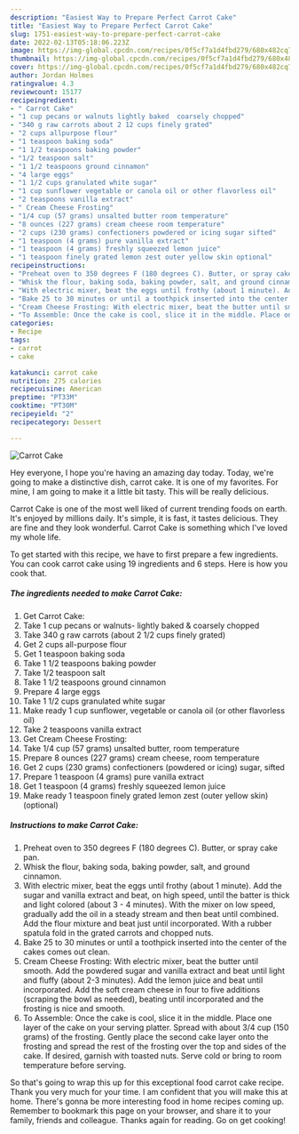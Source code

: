 ```yaml
---
description: "Easiest Way to Prepare Perfect Carrot Cake"
title: "Easiest Way to Prepare Perfect Carrot Cake"
slug: 1751-easiest-way-to-prepare-perfect-carrot-cake
date: 2022-02-13T05:18:06.223Z
image: https://img-global.cpcdn.com/recipes/0f5cf7a1d4fbd279/680x482cq70/carrot-cake-recipe-main-photo.jpg
thumbnail: https://img-global.cpcdn.com/recipes/0f5cf7a1d4fbd279/680x482cq70/carrot-cake-recipe-main-photo.jpg
cover: https://img-global.cpcdn.com/recipes/0f5cf7a1d4fbd279/680x482cq70/carrot-cake-recipe-main-photo.jpg
author: Jordan Holmes
ratingvalue: 4.3
reviewcount: 15177
recipeingredient:
- " Carrot Cake"
- "1 cup pecans or walnuts lightly baked  coarsely chopped"
- "340 g raw carrots about 2 12 cups finely grated"
- "2 cups allpurpose flour"
- "1 teaspoon baking soda"
- "1 1/2 teaspoons baking powder"
- "1/2 teaspoon salt"
- "1 1/2 teaspoons ground cinnamon"
- "4 large eggs"
- "1 1/2 cups granulated white sugar"
- "1 cup sunflower vegetable or canola oil or other flavorless oil"
- "2 teaspoons vanilla extract"
- " Cream Cheese Frosting"
- "1/4 cup (57 grams) unsalted butter room temperature"
- "8 ounces (227 grams) cream cheese room temperature"
- "2 cups (230 grams) confectioners powdered or icing sugar sifted"
- "1 teaspoon (4 grams) pure vanilla extract"
- "1 teaspoon (4 grams) freshly squeezed lemon juice"
- "1 teaspoon finely grated lemon zest outer yellow skin optional"
recipeinstructions:
- "Preheat oven to 350 degrees F (180 degrees C). Butter, or spray cake pan."
- "Whisk the flour, baking soda, baking powder, salt, and ground cinnamon."
- "With electric mixer, beat the eggs until frothy (about 1 minute). Add the sugar and vanilla extract and beat, on high speed, until the batter is thick and light colored (about 3 - 4 minutes). With the mixer on low speed, gradually add the oil in a steady stream and then beat until combined. Add the flour mixture and beat just until incorporated. With a rubber spatula fold in the grated carrots and chopped nuts."
- "Bake 25 to 30 minutes or until a toothpick inserted into the center of the cakes comes out clean."
- "Cream Cheese Frosting: With electric mixer, beat the butter until smooth. Add the powdered sugar and vanilla extract and beat until light and fluffy (about 2-3 minutes). Add the lemon juice and beat until incorporated. Add the soft cream cheese in four to five additions (scraping the bowl as needed), beating until incorporated and the frosting is nice and smooth."
- "To Assemble: Once the cake is cool, slice it in the middle. Place one layer of the cake on your serving platter. Spread with about 3/4 cup (150 grams) of the frosting. Gently place the second cake layer onto the frosting and spread the rest of the frosting over the top and sides of the cake. If desired, garnish with toasted nuts. Serve cold or bring to room temperature before serving."
categories:
- Recipe
tags:
- carrot
- cake

katakunci: carrot cake 
nutrition: 275 calories
recipecuisine: American
preptime: "PT33M"
cooktime: "PT30M"
recipeyield: "2"
recipecategory: Dessert

---
```



![Carrot Cake](https://img-global.cpcdn.com/recipes/0f5cf7a1d4fbd279/680x482cq70/carrot-cake-recipe-main-photo.jpg)

Hey everyone, I hope you're having an amazing day today. Today, we're going to make a distinctive dish, carrot cake. It is one of my favorites. For mine, I am going to make it a little bit tasty. This will be really delicious.

Carrot Cake is one of the most well liked of current trending foods on earth. It's enjoyed by millions daily. It's simple, it is fast, it tastes delicious. They are fine and they look wonderful. Carrot Cake is something which I've loved my whole life.




To get started with this recipe, we have to first prepare a few ingredients. You can cook carrot cake using 19 ingredients and 6 steps. Here is how you cook that.

<!--inarticleads1-->

##### The ingredients needed to make Carrot Cake:

1. Get  Carrot Cake:
1. Take 1 cup pecans or walnuts- lightly baked & coarsely chopped
1. Take 340 g raw carrots (about 2 1/2 cups finely grated)
1. Get 2 cups all-purpose flour
1. Get 1 teaspoon baking soda
1. Take 1 1/2 teaspoons baking powder
1. Take 1/2 teaspoon salt
1. Take 1 1/2 teaspoons ground cinnamon
1. Prepare 4 large eggs
1. Take 1 1/2 cups granulated white sugar
1. Make ready 1 cup sunflower, vegetable or canola oil (or other flavorless oil)
1. Take 2 teaspoons vanilla extract
1. Get  Cream Cheese Frosting:
1. Take 1/4 cup (57 grams) unsalted butter, room temperature
1. Prepare 8 ounces (227 grams) cream cheese, room temperature
1. Get 2 cups (230 grams) confectioners (powdered or icing) sugar, sifted
1. Prepare 1 teaspoon (4 grams) pure vanilla extract
1. Get 1 teaspoon (4 grams) freshly squeezed lemon juice
1. Make ready 1 teaspoon finely grated lemon zest (outer yellow skin) (optional)




<!--inarticleads2-->

##### Instructions to make Carrot Cake:

1. Preheat oven to 350 degrees F (180 degrees C). Butter, or spray cake pan.
1. Whisk the flour, baking soda, baking powder, salt, and ground cinnamon.
1. With electric mixer, beat the eggs until frothy (about 1 minute). Add the sugar and vanilla extract and beat, on high speed, until the batter is thick and light colored (about 3 - 4 minutes). With the mixer on low speed, gradually add the oil in a steady stream and then beat until combined. Add the flour mixture and beat just until incorporated. With a rubber spatula fold in the grated carrots and chopped nuts.
1. Bake 25 to 30 minutes or until a toothpick inserted into the center of the cakes comes out clean.
1. Cream Cheese Frosting: With electric mixer, beat the butter until smooth. Add the powdered sugar and vanilla extract and beat until light and fluffy (about 2-3 minutes). Add the lemon juice and beat until incorporated. Add the soft cream cheese in four to five additions (scraping the bowl as needed), beating until incorporated and the frosting is nice and smooth.
1. To Assemble: Once the cake is cool, slice it in the middle. Place one layer of the cake on your serving platter. Spread with about 3/4 cup (150 grams) of the frosting. Gently place the second cake layer onto the frosting and spread the rest of the frosting over the top and sides of the cake. If desired, garnish with toasted nuts. Serve cold or bring to room temperature before serving.




So that's going to wrap this up for this exceptional food carrot cake recipe. Thank you very much for your time. I am confident that you will make this at home. There's gonna be more interesting food in home recipes coming up. Remember to bookmark this page on your browser, and share it to your family, friends and colleague. Thanks again for reading. Go on get cooking!
